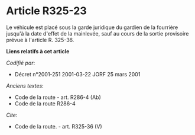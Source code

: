 # Article R325-23

Le véhicule est placé sous la garde juridique du gardien de la fourrière jusqu'à la date d'effet de la mainlevée, sauf au
cours de la sortie provisoire prévue à l'article R. 325-36.

**Liens relatifs à cet article**

_Codifié par_:

  - Décret n°2001-251 2001-03-22 JORF 25 mars 2001

_Anciens textes_:

  - Code de la route - art. R286-4 (Ab)
  - Code de la route R286-4

_Cite_:

  - Code de la route. - art. R325-36 (V)
